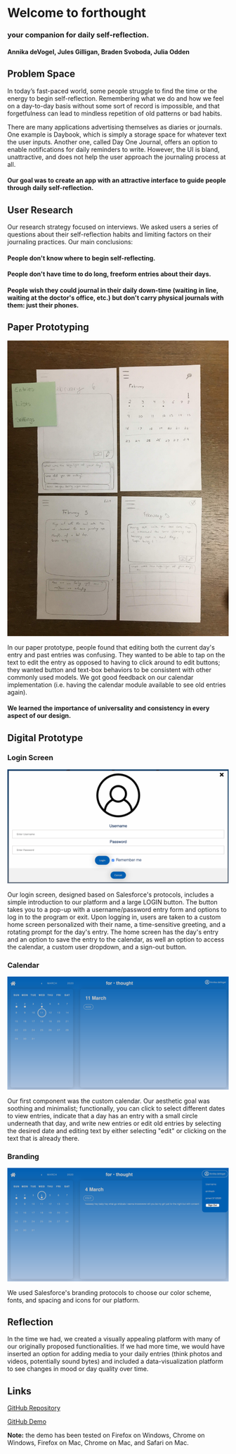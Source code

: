 # Welcome to forthought
### your companion for daily self-reflection.

#### Annika deVogel, Jules Gilligan, Braden Svoboda, Julia Odden

## Problem Space
In today’s fast-paced world, some people struggle to find the time or the energy to begin self-reflection. Remembering what we do and how we feel on a day-to-day basis without some sort of record is impossible, and that forgetfulness can lead to mindless repetition of old patterns or bad habits. 

There are many applications advertising themselves as diaries or journals. One example is Daybook, which is simply a storage space for whatever text the user inputs. Another one, called Day One Journal, offers an option to enable notifications for daily reminders to write. However, the UI is bland, unattractive, and does not help the user approach the journaling process at all.

#### Our goal was to create an app with an attractive interface to guide people through daily self-reflection.

## User Research

Our research strategy focused on interviews. We asked users a series of questions about their self-reflection habits and limiting factors on their journaling practices. Our main conclusions:
#### People don't know where to begin self-reflecting.
#### People don't have time to do long, freeform entries about their days.
#### People wish they could journal in their daily down-time (waiting in line, waiting at the doctor's office, etc.) but don't carry physical journals with them: just their phones.

## Paper Prototyping

![Paper Prototyping](https://github.com/scribblegeeks/journaling101/blob/master/pics/Paper%20entry%20edit.jpg)

In our paper prototype, people found that editing both the current day's entry and past entries was confusing. They wanted to be able to tap on the text to edit the entry as opposed to having to click around to edit buttons; they wanted button and text-box behaviors to be consistent with other commonly used models. We got good feedback on our calendar implementation (i.e. having the calendar module available to see old entries again). 
#### We learned the importance of universality and consistency in every aspect of our design.

## Digital Prototype

### Login Screen

![Login Pop-up](https://github.com/scribblegeeks/journaling101/blob/master/pics/Login%20screen.png)

Our login screen, designed based on Salesforce's protocols, includes a simple introduction to our platform and a large LOGIN button. The button takes you to a pop-up with a username/password entry form and options to log in to the program or exit. Upon logging in, users are taken to a custom home screen personalized with their name, a time-sensitive greeting, and a rotating prompt for the day's entry. The home screen has the day's entry and an option to save the entry to the calendar, as well an option to access the calendar, a custom user dropdown, and a sign-out button.
### Calendar

![Calendar](https://github.com/scribblegeeks/journaling101/blob/master/pics/Calendar%20plain.png)

Our first component was the custom calendar. Our aesthetic goal was soothing and minimalist; functionally, you can click to select different dates to view entries, indicate that a day has an entry with a small circle underneath that day, and write new entries or edit old entries by selecting the desired date and editing text by either selecting "edit" or clicking on the text that is already there.
### Branding

![Calendar with Dropdown](https://github.com/scribblegeeks/journaling101/blob/master/pics/Calendar%20with%20profile.png)

We used Salesforce's branding protocols to choose our color scheme, fonts, and spacing and icons for our platform.

## Reflection
In the time we had, we created a visually appealing platform with many of our originally proposed functionalities. If we had more time, we would have inserted an option for adding media to your daily entries (think photos and videos, potentially sound bytes) and included a data-visualization platform to see changes in mood or day quality over time.

## Links
[GitHub Repository](https://github.com/scribblegeeks/journaling101)

[GitHub Demo](https://scribblegeeks.github.io/journaling101/index.html)

**Note:** the demo has been tested on Firefox on Windows, Chrome on Windows, Firefox on Mac, Chrome on Mac, and Safari on Mac.
